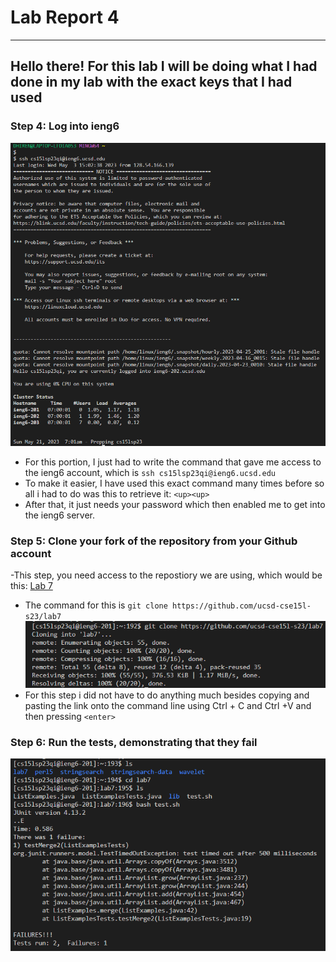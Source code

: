 # Lab Report 4
---
## Hello there! For this lab I will be doing what I had done in my lab with the exact keys that I had used

### Step 4: Log into ieng6
![Image](Lab4S4.png)
- For this portion, I just had to write the command that gave me access to the ieng6 account, which is `ssh cs15lsp23qi@ieng6.ucsd.edu`
- To make it easier, I have used this exact command many times before so all i had to do was this to retrieve it: `<up><up>`
- After that, it just needs your password which then enabled me to get into the ieng6 server.

### Step 5: Clone your fork of the repository from your Github account
-This step, you need access to the repostiory we are using, which would be this: [Lab 7](https://github.com/ucsd-cse15l-s23/lab7)
- The command for this is `git clone https://github.com/ucsd-cse15l-s23/lab7`
![Image](Lab4S5.png)
- For this step i did not have to do anything much besides copying and pasting the link onto the command line using Ctrl + C and Ctrl +V and then pressing `<enter>`

### Step 6: Run the tests, demonstrating that they fail
![Image](Lab4S6.png)
